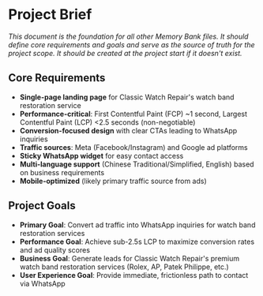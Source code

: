 # Project Brief

*This document is the foundation for all other Memory Bank files. It should define core requirements and goals and serve as the source of truth for the project scope. It should be created at the project start if it doesn't exist.*

## Core Requirements

- **Single-page landing page** for Classic Watch Repair's watch band restoration service
- **Performance-critical**: First Contentful Paint (FCP) ~1 second, Largest Contentful Paint (LCP) <2.5 seconds (non-negotiable)
- **Conversion-focused design** with clear CTAs leading to WhatsApp inquiries
- **Traffic sources**: Meta (Facebook/Instagram) and Google ad platforms
- **Sticky WhatsApp widget** for easy contact access
- **Multi-language support** (Chinese Traditional/Simplified, English) based on business requirements
- **Mobile-optimized** (likely primary traffic source from ads)

## Project Goals

- **Primary Goal**: Convert ad traffic into WhatsApp inquiries for watch band restoration services
- **Performance Goal**: Achieve sub-2.5s LCP to maximize conversion rates and ad quality scores
- **Business Goal**: Generate leads for Classic Watch Repair's premium watch band restoration services (Rolex, AP, Patek Philippe, etc.)
- **User Experience Goal**: Provide immediate, frictionless path to contact via WhatsApp 